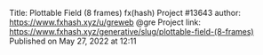 Title: Plottable Field (8 frames)
fx(hash) Project #13643
author: https://www.fxhash.xyz/u/greweb @gre
Project link: https://www.fxhash.xyz/generative/slug/plottable-field-(8-frames)
Published on May 27, 2022 at 12:11
